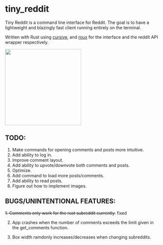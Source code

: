 # tiny_reddit

Tiny Reddit is a command line interface for Reddit. The goal is to have a lightweight and blazingly fast client running entirely on the terminal.

Written with Rust using [cursive](https://github.com/gyscos/cursive), and [roux](https://github.com/Kibouo/roux.rs) for the interface and the reddit API wrapper respectively.

<img src="https://i.imgur.com/M2g0nas.gif" height="250"/>

## TODO:
1. Make commands for opening comments and posts more intuitive.
2. Add ability to log in.
3. Improve comment layout.
4. Add ability to upvote/downvote both comments and posts.
5. Optimize.
6. Add command to load more posts/comments.
7. Add ability to read posts.
8. Figure out how to implement images.

## BUGS/UNINTENTIONAL FEATURES:
~~1. Comments only work for the rust subreddit currently.~~ fixed

2. App crashes when the number of comments exceeds the limit given in the get_comments function.

3. Box width ramdonly increases/decreases when changing subreddits.
